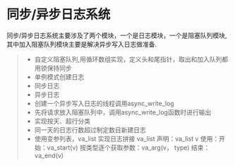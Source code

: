 
同步/异步日志系统
===============
同步/异步日志系统主要涉及了两个模块，一个是日志模块，一个是阻塞队列模块,其中加入阻塞队列模块主要是解决异步写入日志做准备.
> * 自定义阻塞队列,用循环数组实现，定义头和尾指针，取出和加入队列都用锁保持同步
> * 单例模式创建日志
> * 同步日志
> * 异步日志
> * 创建一个异步写入日志的线程调用async_write_log
> * 先将请求放入阻塞队列中，调用async_write_log函数时进行输出
> * 实现按天、超行分类
> * 同一天的日志行数超过制定数目新建日志
> * 使用变参列表，va_list 实现日志拼接
va_list
声明：va_list v
使用：开始：va_start(v)
按类型逐个获取参数：va_arg(v， type)
结束：va_end(v)


